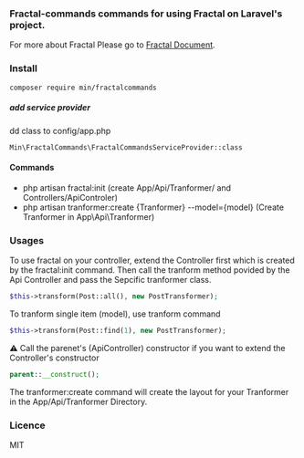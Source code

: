 ### Fractal-commands commands for using Fractal on Laravel's project. 
For more about Fractal Please go to [Fractal Document](http://fractal.thephpleague.com/). 

### Install
```
composer require min/fractalcommands
```
##### add service provider
dd class to config/app.php
```
Min\FractalCommands\FractalCommandsServiceProvider::class
```
#### Commands
 * php artisan fractal:init (create App/Api/Tranformer/ and Controllers/ApiControler) 
 * php artisan tranformer:create {Tranformer} --model={model} (Create Tranformer in App\Api\Tranformer\) 

 ### Usages 
 To use fractal on your controller, extend the Controller first which is created by the fractal:init command. 
 Then call the tranform method povided by the Api Controller and pass the Sepcific tranformer class. 
 ```php 
 $this->transform(Post::all(), new PostTransformer); 
 ``` 
 To tranform single item (model), use tranform command
 ```php
 $this->transform(Post::find(1), new PostTransformer); 
 ```
 :warning: Call the parenet's (ApiController) constructor  if you want to extend the Controller's constructor 
 ```php 
 parent::__construct(); 
 ``` 
 The tranformer:create command will create the layout for your Tranformer in the App/Api/Tranformer Directory.

### Licence
MIT
